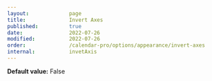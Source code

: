 ```yaml
---
layout:             page
title:              Invert Axes 
published:          true
date:               2022-07-26
modified:           2022-07-26
order:              /calendar-pro/options/appearance/invert-axes
internal:           invetAxis
---
```

**Default value:** False